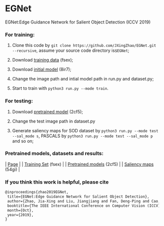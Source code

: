 # EGNet
EGNet:Edge Guidance Network for Salient Object Detection (ICCV 2019)

### For training:
1. Clone this code by `git clone https://github.com/JXingZhao/EGNet.git --recursive`, assume your source code directory is`$EGNet`;

2. Download [training data](https://pan.baidu.com/s/1LaQoNRS8-11V7grAfFiHCg) (fsex);

3. Download [initial model](https://pan.baidu.com/s/1dD2JOY_FBSLzjp5tUPBDBQ) (8ir7); 

4. Change the image path and intial model path in run.py and dataset.py;

5. Start to train with `python3 run.py --mode train`.

### For testing:
1. Download [pretrained model](https://pan.baidu.com/s/1s35ZyGDSNVzVIeVd7Aot0Q) (2cf5);

2. Change the test image path in dataset.py 

3. Generate saliency maps for SOD dataset by `python3 run.py --mode test --sal_mode s`, PASCALS by `python3 run.py --mode test --sal_mode p` and so on;



### Pretrained models, datasets and results:
| [Page](https://mmcheng.net/jxzhao/) |
| [Training Set](https://pan.baidu.com/s/1LaQoNRS8-11V7grAfFiHCg) (fsex) |
| [Pretrained models](https://pan.baidu.com/s/1s35ZyGDSNVzVIeVd7Aot0Q) (2cf5) |
| [Saliency maps](https://pan.baidu.com/s/1M_dqPJ08oaYWge_zZnHSTQ) (54gi)  |


### If you think this work is helpful, please cite
```latex
@inproceedings{zhao2019EGNet,
 title={EGNet:Edge Guidance Network for Salient Object Detection},
 author={Zhao, Jia-Xing and Liu, Jiangjiang and Fan, Deng-Ping and Cao, Yang and Yang, Jufeng and Cheng, Ming-Ming},
 booktitle={The IEEE International Conference on Computer Vision (ICCV)},
 month={Oct},
 year={2019},
}
```



